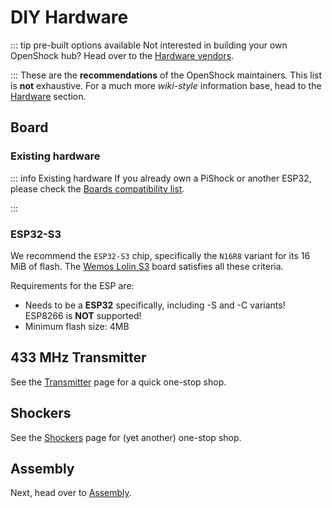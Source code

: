 # DIY Hardware

::: tip pre-built options available
Not interested in building your own OpenShock hub? Head over to the [Hardware vendors](../../vendors/hardware/index.md).

:::
These are the **recommendations** of the OpenShock maintainers. This list is **not** exhaustive. For a much more *wiki-style* information base, head to the [Hardware](../../hardware/boards/index.md) section.

## Board

### Existing hardware

::: info Existing hardware
If you already own a PiShock or another ESP32, please check the [Boards compatibility list](../../hardware/boards/index.md).

:::
### ESP32-S3

We recommend the `ESP32-S3` chip, specifically the `N16R8` variant for its 16 MiB of flash. The [Wemos Lolin S3](../../hardware/boards/wemos/lolin-s3.md) board satisfies all these criteria.

Requirements for the ESP are:  
- Needs to be a **ESP32** specifically, including -S and -C variants! ESP8266 is **NOT** supported!  
- Minimum flash size: 4MB  

## 433 MHz Transmitter

See the [Transmitter](../../hardware/transmitter/index.md) page for a quick one-stop shop.

## Shockers

See the [Shockers](../../hardware/shockers/index.md) page for (yet another) one-stop shop.

## Assembly

Next, head over to [Assembly](../diy/assembling.md).
